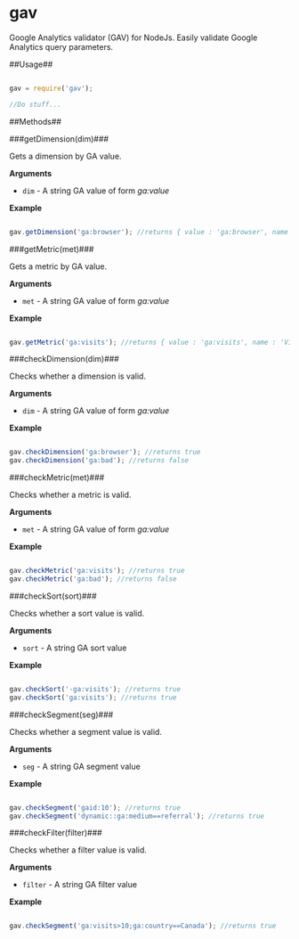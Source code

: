 gav
===

Google Analytics validator (GAV) for NodeJs. Easily validate Google Analytics query parameters.

##Usage##

```js

gav = require('gav');

//Do stuff...

```

##Methods##

###getDimension(dim)###

Gets a dimension by GA value.

**Arguments**

- `dim` - A string GA value of form _ga:value_

**Example**

```js

gav.getDimension('ga:browser'); //returns { value : 'ga:browser', name : 'Browser', regex : RegExpObject }

```

###getMetric(met)###

Gets a metric by GA value.

**Arguments**

- `met` - A string GA value of form _ga:value_

**Example**

```js

gav.getMetric('ga:visits'); //returns { value : 'ga:visits', name : 'Visits', regex : RegExpObject }

```

###checkDimension(dim)###

Checks whether a dimension is valid.

**Arguments**

- `dim` - A string GA value of form _ga:value_

**Example**

```js

gav.checkDimension('ga:browser'); //returns true
gav.checkDimension('ga:bad'); //returns false

```

###checkMetric(met)###

Checks whether a metric is valid.

**Arguments**

- `met` - A string GA value of form _ga:value_

**Example**

```js

gav.checkMetric('ga:visits'); //returns true
gav.checkMetric('ga:bad'); //returns false

```

###checkSort(sort)###

Checks whether a sort value is valid.

**Arguments**

- `sort` - A string GA sort value

**Example**

```js

gav.checkSort('-ga:visits'); //returns true
gav.checkSort('ga:visits'); //returns true

```

###checkSegment(seg)###

Checks whether a segment value is valid.

**Arguments**

- `seg` - A string GA segment value

**Example**

```js

gav.checkSegment('gaid:10'); //returns true
gav.checkSegment('dynamic::ga:medium==referral'); //returns true

```

###checkFilter(filter)###

Checks whether a filter value is valid.

**Arguments**

- `filter` - A string GA filter value

**Example**

```js

gav.checkSegment('ga:visits>10;ga:country==Canada'); //returns true

```